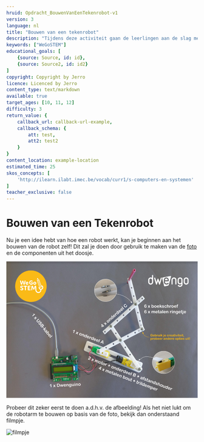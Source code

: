 ```yaml
---
hruid: Opdracht_BouwenVanEenTekenrobot-v1
version: 3
language: nl
title: "Bouwen van een tekenrobot"
description: "Tijdens deze activiteit gaan de leerlingen aan de slag met het materiaal en monteren ze de robotarm."
keywords: ["WeGoSTEM"]
educational_goals: [
    {source: Source, id: id}, 
    {source: Source2, id: id2}
]
copyright: Copyright by Jerro
licence: Licenced by Jerro
content_type: text/markdown
available: true
target_ages: [10, 11, 12]
difficulty: 3
return_value: {
    callback_url: callback-url-example,
    callback_schema: {
        att: test,
        att2: test2
    }
}
content_location: example-location
estimated_time: 25
skos_concepts: [
    'http://ilearn.ilabt.imec.be/vocab/curr1/s-computers-en-systemen'
]
teacher_exclusive: false
---
```


# Bouwen van een Tekenrobot

Nu je een idee hebt van hoe een robot werkt, kan je beginnen aan het bouwen van de robot zelf! Dit zal je doen door gebruik te maken van de [foto](images/Voorbeeld.pdf "afgewerkte robot") en de componenten uit het doosje.

![](images/Voorbeeld.png "afgewerkte robot")

Probeer dit zeker eerst te doen a.d.h.v. de afbeelding! Als het niet lukt om de robotarm te bouwen op basis van de foto, bekijk dan onderstaand filmpje.

![filmpje](@youtube/https://www.youtube.com/embed/BilJBKQ4V0Y "Bouwen van een tekenrobot")
